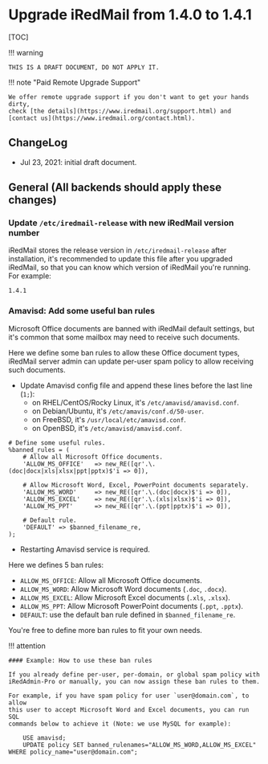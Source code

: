 # Upgrade iRedMail from 1.4.0 to 1.4.1

[TOC]

!!! warning

    THIS IS A DRAFT DOCUMENT, DO NOT APPLY IT.

!!! note "Paid Remote Upgrade Support"

    We offer remote upgrade support if you don't want to get your hands dirty,
    check [the details](https://www.iredmail.org/support.html) and
    [contact us](https://www.iredmail.org/contact.html).

## ChangeLog

* Jul 23, 2021: initial draft document.

## General (All backends should apply these changes)

### Update `/etc/iredmail-release` with new iRedMail version number

iRedMail stores the release version in `/etc/iredmail-release` after
installation, it's recommended to update this file after you upgraded iRedMail,
so that you can know which version of iRedMail you're running. For example:

```
1.4.1
```

### Amavisd: Add some useful ban rules

Microsoft Office documents are banned with iRedMail default settings, but it's
common that some mailbox may need to receive such documents.

Here we define some ban rules to allow these Office document types, iRedMail
server admin can update per-user spam policy to allow receiving such documents.

- Update Amavisd config file and append these lines before the last line (`1;`):
    - on RHEL/CentOS/Rocky Linux, it's `/etc/amavisd/amavisd.conf`.
    - on Debian/Ubuntu, it's `/etc/amavis/conf.d/50-user`.
    - on FreeBSD, it's `/usr/local/etc/amavisd.conf`.
    - on OpenBSD, it's `/etc/amavisd/amavisd.conf`.

```
# Define some useful rules.
%banned_rules = (
    # Allow all Microsoft Office documents.
    'ALLOW_MS_OFFICE'   => new_RE([qr'.\.(doc|docx|xls|xlsx|ppt|pptx)$'i => 0]),

    # Allow Microsoft Word, Excel, PowerPoint documents separately.
    'ALLOW_MS_WORD'     => new_RE([qr'.\.(doc|docx)$'i => 0]),
    'ALLOW_MS_EXCEL'    => new_RE([qr'.\.(xls|xlsx)$'i => 0]),
    'ALLOW_MS_PPT'      => new_RE([qr'.\.(ppt|pptx)$'i => 0]),

    # Default rule.
    'DEFAULT' => $banned_filename_re,
);
```

- Restarting Amavisd service is required.

Here we defines 5 ban rules:

- `ALLOW_MS_OFFICE`: Allow all Microsoft Office documents.
- `ALLOW_MS_WORD`: Allow Microsoft Word documents (`.doc`, `.docx`).
- `ALLOW_MS_EXCEL`: Allow Microsoft Excel documents (`.xls`, `.xlsx`).
- `ALLOW_MS_PPT`: Allow Microsoft PowerPoint documents (`.ppt`, `.pptx`).
- `DEFAULT`: use the default ban rule defined in `$banned_filename_re`.

You're free to define more ban rules to fit your own needs.

!!! attention

    #### Example: How to use these ban rules

    If you already define per-user, per-domain, or global spam policy with
    iRedAdmin-Pro or manually, you can now assign these ban rules to them.

    For example, if you have spam policy for user `user@domain.com`, to allow
    this user to accept Microsoft Word and Excel documents, you can run SQL
    commands below to achieve it (Note: we use MySQL for example):

        USE amavisd;
        UPDATE policy SET banned_rulenames="ALLOW_MS_WORD,ALLOW_MS_EXCEL" WHERE policy_name="user@domain.com";
